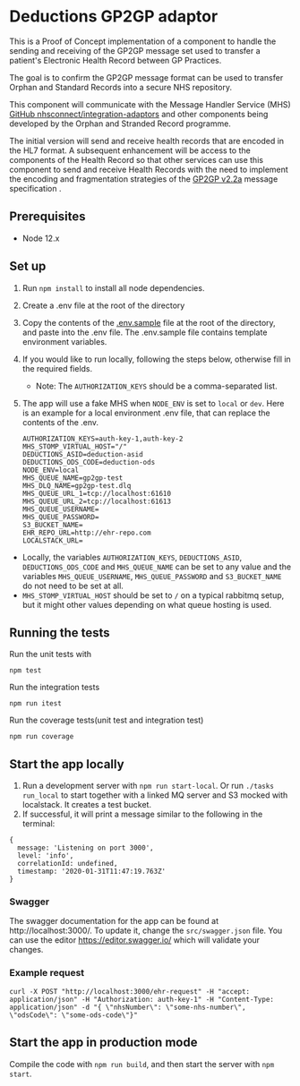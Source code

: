 # Deductions GP2GP adaptor

This is a Proof of Concept implementation of a component to handle the sending and receiving of the GP2GP message set used to transfer a patient's Electronic Health Record between GP Practices.

The goal is to confirm the GP2GP message format can be used to transfer Orphan and Standard Records into a secure NHS repository.

This component will communicate with the Message Handler Service (MHS) [GitHub nhsconnect/integration-adaptors](https://github.com/nhsconnect/integration-adaptors) and other components being developed by the Orphan and Stranded Record programme.

The initial version will send and receive health records that are encoded in the HL7 format. A subsequent enhancement will be access to the components of the Health Record so that other services can use this component to send and receive Health Records with the need to implement the encoding and fragmentation strategies of the [GP2GP v2.2a](https://data.developer.nhs.uk/dms/mim/6.3.01/Domains/GP2GP/Document%20files/GP2GP%20IM.htm) message specification .

## Prerequisites

- Node 12.x

## Set up

1. Run `npm install` to install all node dependencies.
2. Create a .env file at the root of the directory
3. Copy the contents of the [.env.sample](./.env.sample) file at the root of the directory, and paste into the .env file. The .env.sample file contains template environment variables.
4. If you would like to run locally, following the steps below, otherwise fill in the required fields.
   - Note: The `AUTHORIZATION_KEYS` should be a comma-separated list.
5. The app will use a fake MHS when `NODE_ENV` is set to `local` or `dev`. Here is an example for a local environment .env file, that can replace the contents of the .env.

   ```
   AUTHORIZATION_KEYS=auth-key-1,auth-key-2
   MHS_STOMP_VIRTUAL_HOST="/"
   DEDUCTIONS_ASID=deduction-asid
   DEDUCTIONS_ODS_CODE=deduction-ods
   NODE_ENV=local
   MHS_QUEUE_NAME=gp2gp-test
   MHS_DLQ_NAME=gp2gp-test.dlq
   MHS_QUEUE_URL_1=tcp://localhost:61610
   MHS_QUEUE_URL_2=tcp://localhost:61613
   MHS_QUEUE_USERNAME=
   MHS_QUEUE_PASSWORD=
   S3_BUCKET_NAME=
   EHR_REPO_URL=http://ehr-repo.com
   LOCALSTACK_URL=
   ```

- Locally, the variables `AUTHORIZATION_KEYS`, `DEDUCTIONS_ASID`, `DEDUCTIONS_ODS_CODE` and `MHS_QUEUE_NAME` can be set
  to any value and the variables `MHS_QUEUE_USERNAME`, `MHS_QUEUE_PASSWORD` and `S3_BUCKET_NAME` do not need to be set at
  all.
- `MHS_STOMP_VIRTUAL_HOST` should be set to `/` on a typical rabbitmq setup, but it might other values depending on what queue hosting is used.

## Running the tests

Run the unit tests with

`npm test`

Run the integration tests

`npm run itest`

Run the coverage tests(unit test and integration test)

`npm run coverage`

## Start the app locally

1. Run a development server with `npm run start-local`. Or run `./tasks run_local` to start together with a linked MQ server and S3 mocked with localstack. It creates a test bucket.
2. If successful, it will print a message similar to the following in the terminal:

```
{
  message: 'Listening on port 3000',
  level: 'info',
  correlationId: undefined,
  timestamp: '2020-01-31T11:47:19.763Z'
}
```

### Swagger

The swagger documentation for the app can be found at http://localhost:3000/. To update it, change the
`src/swagger.json` file. You can use the editor https://editor.swagger.io/ which will validate your changes.

### Example request

```
curl -X POST "http://localhost:3000/ehr-request" -H "accept: application/json" -H "Authorization: auth-key-1" -H "Content-Type: application/json" -d "{ \"nhsNumber\": \"some-nhs-number\", \"odsCode\": \"some-ods-code\"}"
```

## Start the app in production mode

Compile the code with `npm run build`, and then start the server with `npm start`.
